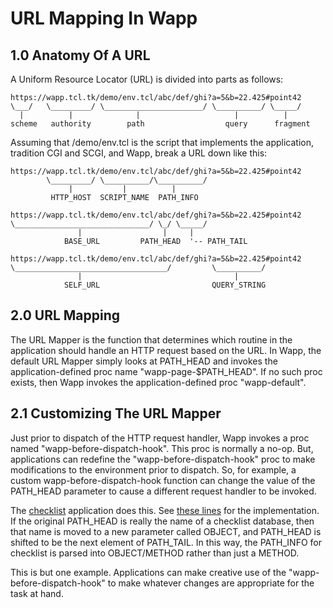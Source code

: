 URL Mapping In Wapp
===================

1.0 Anatomy Of A URL
--------------------

A Uniform Resource Locator (URL) is divided into parts as follows:

>
    https://wapp.tcl.tk/demo/env.tcl/abc/def/ghi?a=5&b=22.425#point42
    \___/   \_________/ \______________________/ \__________/ \_____/
      |          |              |                     |          |
    scheme   authority        path                  query      fragment


Assuming that /demo/env.tcl is the script that implements the application,
tradition CGI and SCGI, and Wapp, break a URL down like this:

>
    https://wapp.tcl.tk/demo/env.tcl/abc/def/ghi?a=5&b=22.425#point42
            \_________/ \__________/\__________/
                 |           |          |
             HTTP_HOST  SCRIPT_NAME  PATH_INFO

>
    https://wapp.tcl.tk/demo/env.tcl/abc/def/ghi?a=5&b=22.425#point42
    \______________________________/ \_/ \_____/
                   |                  |     |
                BASE_URL         PATH_HEAD  '-- PATH_TAIL     

>
    https://wapp.tcl.tk/demo/env.tcl/abc/def/ghi?a=5&b=22.425#point42
    \__________________________________/         \__________/
                   |                                  |
                SELF_URL                         QUERY_STRING


2.0 URL Mapping
---------------

The URL Mapper is the function that determines which routine in the
application should handle an HTTP request based on the URL.  In Wapp,
the default URL Mapper simply looks at PATH_HEAD and invokes the
application-defined proc name "wapp-page-$PATH_HEAD".  If no such
proc exists, then Wapp invokes the application-defined proc "wapp-default".

2.1 Customizing The URL Mapper
------------------------------

Just prior to dispatch of the HTTP request handler, Wapp invokes a
proc named "wapp-before-dispatch-hook".  This proc is normally a no-op.
But, applications can redefine the "wapp-before-dispatch-hook" proc to
make modifications to the environment prior to dispatch.  So, for example,
a custom wapp-before-dispatch-hook function can change the value of
the PATH_HEAD parameter to cause a different request handler to be invoked.

The [checklist](https://sqlite.org/checklistapp) application does this.
See [these lines](https://sqlite.org/checklistapp/artifact/8f94882fa0?ln=715-744)
for the implementation.  If the original PATH\_HEAD is really the name of
a checklist database, then that name is moved to a new parameter called
OBJECT, and PATH\_HEAD is shifted to be the next element of PATH_TAIL.
In this way, the PATH\_INFO for checklist is parsed into OBJECT/METHOD
rather than just a METHOD.

This is but one example.  Applications can make creative use of
the "wapp-before-dispatch-hook" to make whatever changes are appropriate
for the task at hand.
